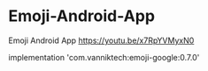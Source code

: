 # Emoji-Android-App
Emoji Android App
https://youtu.be/x7RpYVMyxN0

implementation 'com.vanniktech:emoji-google:0.7.0'
